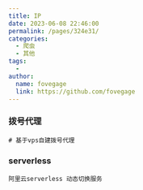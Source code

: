 ```yaml
---
title: IP
date: 2023-06-08 22:46:00
permalink: /pages/324e31/
categories:
  - 爬虫
  - 其他
tags:
  - 
author: 
  name: fovegage
  link: https://github.com/fovegage
---
```

### 拨号代理
```
# 基于vps自建拨号代理
```

### serverless
```
阿里云serverless 动态切换服务
```